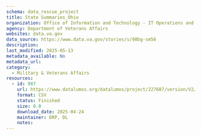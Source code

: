 ```yaml
---
schema: data_rescue_project 
title: State Summaries_Ohio
organization: Office of Information and Technology - IT Operations and Services (ITOPS)
agency: Department of Veterans Affairs
websites: data.va.gov
data_source: https://www.data.va.gov/stories/s/98bg-sm56
description: 
last_modified: 2025-05-13
metadata_available: No
metadata_url: 
category:
  - Military & Veterans Affairs 
resources:
  - id: 987
    url: https://www.datalumos.org/datalumos/project/227687/version/V2/view
    format: CSV
    status: Finished
    size: 0.0
    download_date: 2025-04-24
    maintainer: DRP, DL
    notes: 
---
```

